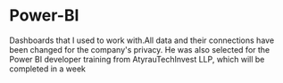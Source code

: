 # Power-BI
 Dashboards that I used to work with.All data and their connections have been changed for the company's privacy. He was also selected for the Power BI developer training from AtyrauTechInvest LLP, which will be completed in a week
